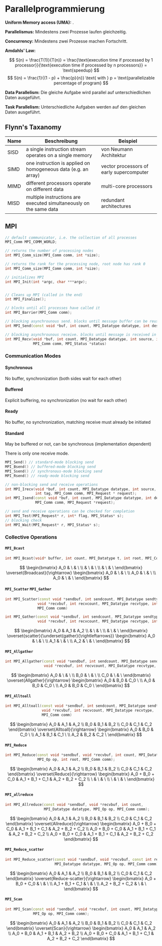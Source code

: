# Parallelprogrammierung

**Uniform Memory access (UMA):** .

**Parallelismus:** Mindestens zwei Prozesse laufen gleichzeitig.

**Concurrency:** Mindestens zwei Prozesse machen Fortschritt.

**Amdahls' Law:**

$$
S(n) = \frac{T(1)}{T(n)} = \frac{\text{execution time if processed by 1 processor}}{\text{execution time if processed by n processors}} = \text{speedup}
$$
$$
S(n) = \frac{1}{(1 - p) + \frac{p}{n}} \text{ with } p = \text{parallelizable percentage of program}
$$

**Data Parallelism:** Die gleiche Aufgabe wird parallel auf unterschiedlichen Daten ausgeführt.

**Task Parallelism:** Unterschiedliche Aufgaben werden auf den gleichen Daten ausgeführt.

## Flynn's Taxanomy

| Name | Beschreibung | Beispiel |
|------|--------------|----------|
| SISD | a single instruction stream operates on a single memory              | von Neumann Architektur |
| SIMD | one instruction is applied on homogeneous data (e.g. an array) | vector processors of early supercomputer |
| MIMD | different processors operate on different data | multi-core processors |
| MISD | multiple instructions are executed simultaneously on the same data | redundant architectures |

## MPI

```cpp
// default communicator, i.e. the collection of all processes
MPI_Comm MPI_COMM_WORLD;

// returns the number of processing nodes
int MPI_Comm_size(MPI_Comm comm, int *size);

// returns the rank for the processing node, root node has rank 0
int MPI_Comm_size(MPI_Comm comm, int *size);

// initializes MPI
int MPI_Init(int *argc, char ***argv);


// Cleans up MPI (called in the end)
int MPI_Finalize();

// blocks until all processes have called it
int MPI_Barrier(MPI_Comm comm);

// blocking asynchrounous send. blocks until message buffer can be reused, i.e. message has been received.
int MPI_Send(const void *buf, int count, MPI_Datatype datatype, int dest, int tag, MPI_Comm comm)

// blocking asynchrounous receive. blocks until message is received in the buffer completly.
int MPI_Recv(void *buf, int count, MPI_Datatype datatype, int source, int tag,
             MPI_Comm comm, MPI_Status *status)

```

### Communication Modes

#### Synchronous

No buffer, synchronization (both sides wait for each other)

#### Buffered

Explicit buffering, no synchronization (no wait for each other)

#### Ready

No buffer, no synchronization, matching receive must already be initiated

#### Standard

May be buffered or not, can be synchronous (implementation dependent)

There is only one receive mode.

```cpp
MPI_Send() // standard-mode blocking send
MPI_Bsend() // buffered-mode blocking send
MPI_Ssend() // synchronous-mode blocking send
MPI_Rsend() // ready-mode blocking send

// non-blocking send and receive operations
int MPI_Irecv(void *buf, int count, MPI_Datatype datatype, int source,
              int tag, MPI_Comm comm, MPI_Request * request);
int MPI_Isend(const void *buf, int count, MPI_Datatype datatype, int dest, int tag,
              MPI_Comm comm, MPI_Request *request);

// send and receive operations can be checked for completion
int MPI_Test(MPI_Request* r, int* flag, MPI_Status* s);
// blocking check
int MPI_Wait(MPI_Request* r, MPI_Status* s);

```

### Collective Operations

#### `MPI_Bcast`

```cpp
int MPI_Bcast(void* buffer, int count, MPI_Datatype t, int root, MPI_Comm comm);
```

$$
\begin{bmatrix}
A_0 & \  & \ \\
    & \  & \ \\
    & \  & \
\end{bmatrix}
\overset{Broadcast}{\rightarrow}
\begin{bmatrix}
A_0 & \  & \ \\
A_0 & \  & \ \\
A_0 & \  & \
\end{bmatrix}
$$

#### `MPI_Scatter` `MPI_Gather`

```cpp
int MPI_Scatter(const void *sendbuf, int sendcount, MPI_Datatype sendtype,
               void *recvbuf, int recvcount, MPI_Datatype recvtype, int root,
               MPI_Comm comm)

int MPI_Gather(const void *sendbuf, int sendcount, MPI_Datatype sendtype,
               void *recvbuf, int recvcount, MPI_Datatype recvtype, int root, MPI_Comm comm)
```

$$
\begin{bmatrix}
A_0 & A_1 & A_2 \\
    & \   & \ \\
    & \   & \
\end{bmatrix}
\overset{scatter}{\underset{gather}{\rightleftarrows}}
\begin{bmatrix}
A_0 & \  & \ \\
A_1 & \  & \ \\
A_2 & \  & \
\end{bmatrix}
$$

#### `MPI_Allgather`

```cpp
int MPI_Allgather(const void *sendbuf, int sendcount, MPI_Datatype sendtype,
                  void *recvbuf, int recvcount, MPI_Datatype recvtype, MPI_Comm comm)
```

$$
\begin{bmatrix}
A_0 & \  & \ \\
B_0 & \  & \ \\
C_0 & \  & \
\end{bmatrix}
\overset{Allgather}{\rightarrow}
\begin{bmatrix}
A_0 & B_0  & C_0 \ \\
A_0 & B_0  & C_0 \ \\
A_0 & B_0  & C_0 \
\end{bmatrix}
$$

#### `MPI_Alltoall`

```cpp
int MPI_Alltoall(const void *sendbuf, int sendcount, MPI_Datatype sendtype,
                 void *recvbuf, int recvcount, MPI_Datatype recvtype,
                 MPI_Comm comm)

```

$$
\begin{bmatrix}
A_0 & A_1 & A_2 \\
B_0 & B_1 & B_2 \\
C_0 & C_1 & C_2
\end{bmatrix}
\overset{Alltoall}{\rightarrow}
\begin{bmatrix}
A_0 & B_0  & C_0 \ \\
A_1 & B_1  & C_1 \ \\
A_2 & B_2  & C_2 \
\end{bmatrix}
$$


#### `MPI_Reduce`

```cpp
int MPI_Reduce(const void *sendbuf, void *recvbuf, int count, MPI_Datatype datatype,
               MPI_Op op, int root, MPI_Comm comm);
```

$$
\begin{bmatrix}
A_0 & A_1 & A_2 \\
B_0 & B_1 & B_2 \\
C_0 & C_1 & C_2
\end{bmatrix}
\overset{Reduce}{\rightarrow}
\begin{bmatrix}
A_0 + B_0 + C_0 & A_1 + B_1 + C_1  & A_2 + B_2 + C_2 \\
 \  & \    & \     \\
 \  & \    & \
\end{bmatrix}
$$

#### `MPI_allreduce`

```cpp
int MPI_Allreduce(const void *sendbuf, void *recvbuf, int count,
                  MPI_Datatype datatype, MPI_Op op, MPI_Comm comm);
```

$$
\begin{bmatrix}
A_0 & A_1 & A_2 \\
B_0 & B_1 & B_2 \\
C_0 & C_1 & C_2
\end{bmatrix}
\overset{Allreduce}{\rightarrow}
\begin{bmatrix}
A_0 + B_0 + C_0 & A_1 + B_1 + C_1  & A_2 + B_2 + C_2 \\
A_0 + B_0 + C_0 & A_1 + B_1 + C_1  & A_2 + B_2 + C_2 \\
A_0 + B_0 + C_0 & A_1 + B_1 + C_1  & A_2 + B_2 + C_2
\end{bmatrix}
$$

#### `MPI_Reduce_scatter`

```cpp
int MPI_Reduce_scatter(const void *sendbuf, void *recvbuf, const int recvcounts[],
                       MPI_Datatype datatype, MPI_Op op, MPI_Comm comm)
```

$$
\begin{bmatrix}
A_0 & A_1 & A_2 \\
B_0 & B_1 & B_2 \\
C_0 & C_1 & C_2
\end{bmatrix}
\overset{Reduce-scatter}{\rightarrow}
\begin{bmatrix}
A_0 + B_0 + C_0  & \ & \ \\
A_1 + B_1 + C_1  & \ & \ \\
A_2 + B_2 + C_2  & \ & \
\end{bmatrix}
$$

#### `MPI_Scan`

```cpp
int MPI_Scan(const void *sendbuf, void *recvbuf, int count, MPI_Datatype datatype,
             MPI_Op op, MPI_Comm comm);
```

$$
\begin{bmatrix}
A_0 & A_1 & A_2 \\
B_0 & B_1 & B_2 \\
C_0 & C_1 & C_2
\end{bmatrix}
\overset{Scan}{\rightarrow}
\begin{bmatrix}
A_0 & A_1 & A_2 \\
A_0 + B_0 & A_1 + B_1 & A_2 + B_2 \\
A_0 + B_0 + C_0 & A_1 + B_1 + C_1 & A_2 + B_2 + C_2
\end{bmatrix}
$$

